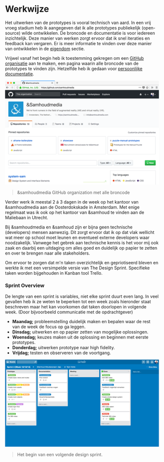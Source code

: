 # Werkwijze

Het uitwerken van de prototypes is vooral technisch van aard. In een vrij vroeg stadium heb ik aangegeven dat ik alle prototypes publiekelijk (open-source) wilde ontwikkelen. De broncode en documentatie is voor iedereen inzichtelijk. Deze manier van werken zorgt ervoor dat ik snel iteraties en feedback kan vergaren. Er is meer informatie te vinden over deze manier van ontwikkelen in de [eigendom](/misc/LICENSING.md) sectie.

Vrijwel vanaf het begin heb ik toestemming gekregen om een [GitHub organisatie](https://github.com/samhoudmedia) aan te maken, een pagina waarin alle broncode van de prototypes te vinden zijn. Hetzelfde heb ik gedaan voor [persoonlijke documentatie](https://github.com/cmda-vr).

![GitHub organization](/resources/github.png)
> &samhoudmedia GitHub organization met alle broncode

Verder werk ik meestal 2 á 3 dagen in de week op het kantoor van &samhoudmedia aan de Oosterdokskade in Amsterdam. Met enige regelmaat was ik ook op het kantoor van &samhoud te vinden aan de Maliebaan in Utrecht.

Bij &samhoudmedia en &samhoud zijn er bijna geen technische (developers) mensen aanwezig. Dit zorgt ervoor dat ik op dat vlak wellicht wat meer op school moet leunen en eventueel externe developers waar noodzakelijk. Vanwege het gebrek aan technische kennis is het voor mij ook zaak en daarbij een uitdaging om alles goed en duidelijk op papier te zetten en over te brengen naar alle stakeholders.

Om ervoor te zorgen dat m'n taken overzichtelijk en gepriotiseerd bleven en werkte ik met een versimpelde versie van The Design Sprint. Specifieke taken worden bijgehouden in Kanban tool Trello.

### Sprint Overview

De lengte van een sprint is variables, niet elke sprint duurt even lang. In veel gevallen heb ik ze weten te beperken tot een week zoals hieronder staat beschreven maar het kan voorkomen dat taken doorlopen in volgende week. (Door bijvoorbeeld communicatie met de opdrachtgever)

* **Maandag;** probleemstelling duidelijk maken en bepalen waar de rest van de week de focus op ga leggen.
* **Dinsdag;** uitwerken en op papier zetten van mogelijke oplossingen.
* **Woensdag;** keuzes maken uit de oplossing en beginnen met eerste prototypes.
* **Donderdag;** uitwerken prototype naar high fidelity.
* **Vrijdag;** testen en observeren van de voortgang.

![Trello Board](/resources/trello.png)
> Het begin van een volgende design sprint.